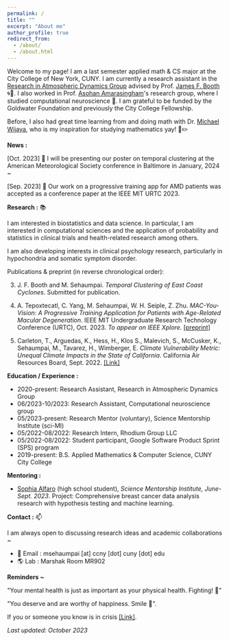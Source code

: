 ```yaml
---
permalink: /
title: ""
excerpt: "About me"
author_profile: true
redirect_from: 
  - /about/
  - /about.html
---
```


Welcome to my page! I am a last semester applied math & CS major at the City College of New York, CUNY. I am currently a research assistant in the [Research in Atmospheric Dynamics Group](https://jfbooth.ccny.cuny.edu/) advised by Prof. [James F. Booth](https://www.ccny.cuny.edu/profiles/james-booth) 🌀🌊. I also worked in Prof. [Asohan Amarasingham](https://math.sci.ccny.cuny.edu/person/asohan-amarasingham/)'s research group, where I studied computational neuroscience 🧠. I am grateful to be funded by the Goldwater Foundation and previously the City College Fellowship.

Before, I also had great time learning from and doing math with Dr. [Michael Wijaya](https://holdfirst.wordpress.com/), who is my inspiration for studying mathematics yay! 📔✏️

<b>News :</b>

[Oct. 2023] 📃 I will be presenting our poster on temporal clustering at the American Meteorological Society conference in Baltimore in January, 2024 ~ 

[Sep. 2023] 📑 Our work on a progressive training app for AMD patients was accepted as a conference paper at the IEEE MIT URTC 2023. 

<b>Research :</b> 📚

I am interested in biostatistics and data science. In particular, I am interested in computational sciences and the application of probability and statistics in clinical trials and health-related research among others. 

I am also developing interests in clinical psychology research, particularly in hypochondria and somatic symptom disorder. 

Publications & preprint (in reverse chronological order): 

3. J. F. Booth and M. Sehaumpai. *Temporal Clustering of East Coast Cyclones*. Submitted for publication.

2. A. Tepoxtecatl, C. Yang, M. Sehaumpai, W. H. Seiple, Z. Zhu. *MAC-You-Vision: A Progressive Training Application for Patients with Age-Related Macular Degeneration*. IEEE MIT Undergraduate Research Technology Conference (URTC), Oct. 2023. *To appear on IEEE Xplore.* [[preprint]](http://ccvcl.org/wp-content/uploads/2023/11/MAC-You-Vision_URTC_manuscript_final_submit.pdf)

1. Carleton, T., Arguedas, K., Hess, H., Klos S., Malevich, S., McCusker, K., Sehaumpai, M., Tavarez, H., Wimberger, E. *Climate Vulnerability Metric: Unequal Climate Impacts in the State of California*. California Air Resources Board, Sept. 2022. [[Link]](https://ww2.arb.ca.gov/sites/default/files/2022-11/2022-sp-appendix-k-climate-vulnerability-metric_0.pdf)

<b>Education / Experience :</b> 

- 2020-present: Research Assistant, Research in Atmospheric Dynamics Group
- 06/2023-10/2023: Research Assistant, Computational neuroscience group 
- 05/2023-present: Research Mentor (voluntary), Science Mentorship Institute (sci-MI)
- 05/2022-08/2022: Research Intern, Rhodium Group LLC
- 05/2022-08/2022: Student participant, Google Software Product Sprint (SPS) program
- 2019-present: B.S. Applied Mathematics & Computer Science, CUNY City College

<b> Mentoring : </b>

- <u>Sophia Alfaro</u> (high school student), *Science Mentorship Institute, June-Sept. 2023*. Project: Comprehensive breast cancer data analysis research with hypothesis testing and machine learning.

<b>Contact :</b> 📫

I am always open to discussing research ideas and academic collaborations ~ 

- 📧 Email : msehaumpai \[at\] ccny \[dot\] cuny \[dot\] edu 
- 🌎 Lab : Marshak Room MR902

<b>Reminders ~</b>

"Your mental health is just as important as your physical health. Fighting! 🙌"

"You deserve and are worthy of happiness. Smile 🙂".  

If you or someone you know is in crisis [[Link]](https://www.nimh.nih.gov/site-info/if-you-or-someone-you-know-is-in-crisis-and-needs-immediate-help#:~:text=Call%20911%20for%20emergency%20services,suicidal%20crisis%20or%20emotional%20distress.).

*Last updated: October 2023*